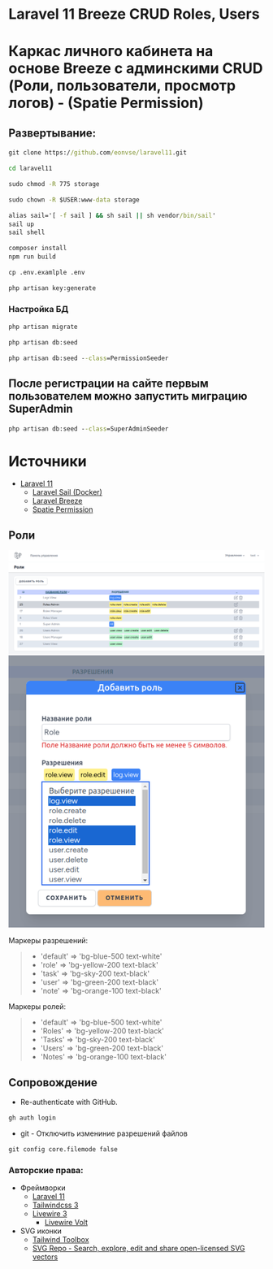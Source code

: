 # Laravel 11 Breeze CRUD Roles, Users

# Каркас личного кабинета на основе Breeze с админскими CRUD (Роли, пользователи, просмотр логов) - (Spatie Permission)

## Развертывание:
```cmd
git clone https://github.com/eonvse/laravel11.git
```
```cmd
cd laravel11
```

```cmd
sudo chmod -R 775 storage
```

```cmd
sudo chown -R $USER:www-data storage
```

```cmd
alias sail='[ -f sail ] && sh sail || sh vendor/bin/sail'
sail up
sail shell
```
```cmd
composer install
npm run build
```
```cmd
cp .env.examlple .env
```
```cmd
php artisan key:generate
```

### Настройка БД


```cmd
php artisan migrate
```

```cmd
php artisan db:seed
```

```cmd
php artisan db:seed --class=PermissionSeeder
```

## После регистрации на сайте первым пользователем можно запустить миграцию SuperAdmin
```cmd
php artisan db:seed --class=SuperAdminSeeder
```   	
# Источники

* [Laravel 11](https://laravel.com/docs/11.x)
    * [Laravel Sail (Docker)](https://laravel.com/docs/11.x/sail#main-content)
    * [Laravel Breeze](https://laravel.com/docs/11.x/starter-kits#breeze-and-livewire)
    * [Spatie Permission](https://spatie.be/docs/laravel-permission/v6/installation-laravel)

## Роли
<img src='README.img/roles.index.png' />

<img src='README.img/roles.edit.png' />

Маркеры разрешений:
> * 'default' => 'bg-blue-500 text-white'
> * 'role' => 'bg-yellow-200 text-black'
> * 'task' => 'bg-sky-200 text-black'
> * 'user' => 'bg-green-200 text-black'
> * 'note' => 'bg-orange-100 text-black'

Маркеры ролей:
> * 'default' => 'bg-blue-500 text-white'
> * 'Roles' => 'bg-yellow-200 text-black'
> * 'Tasks' => 'bg-sky-200 text-black'
> * 'Users' => 'bg-green-200 text-black'
> * 'Notes' => 'bg-orange-100 text-black'


## Сопровождение

* Re-authenticate with GitHub. 
```cmd
gh auth login
```

* git - Отключить измениние разрешений файлов
```cmd
git config core.filemode false 
```

### Авторские права:
* Фреймворки
	* [Laravel 11](https://laravel.com/docs/11.x)
	* [Tailwindcss 3](https://tailwindcss.com/docs/installation)
	* [Livewire 3](https://livewire.laravel.com/docs)
        * [Livewire Volt](https://livewire.laravel.com/docs/volt)
* SVG иконки
	* [Tailwind Toolbox](https://tailwindtoolbox.com/icons)
	* [SVG Repo - Search, explore, edit and share open-licensed SVG vectors](https://www.svgrepo.com/)
